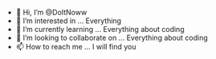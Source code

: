 - 👋 Hi, I’m @DoItNoww
- 👀 I’m interested in ... Everything
- 🌱 I’m currently learning ... Everything about coding
- 💞️ I’m looking to collaborate on ... Everything about coding
- 📫 How to reach me ... I will find you

<!---
DoItNoww/DoItNoww is a ✨ special ✨ repository because its `README.md` (this file) appears on your GitHub profile.
You can click the Preview link to take a look at your changes.
--->
